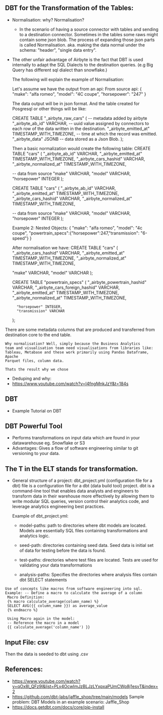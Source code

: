 ## DBT for the Transformation of the Tables:
* Normalisation: why? Normalisation?
     - In the scenario of having a source connector with tables and sending to
       a destination connector. Sometimes in the tables some raws might contain
       some json blob. The process of expanding those json parts is called Normalisation.
       aka. making the data normal under the schema: "header", "single data entry".
* The other unfair advantage of Airbyte is the fact that DBT is used internally
  to adapt the SQL Dialects to the destination queries. (e.g Big Query has different sql dialect than snowflake.)

  The following will explain the example of Normalisation:

  Let's assume we have the output from an api:
  From source api:
  {
  "make": "alfa romeo",
  "model": "4C coupe",
  "horsepower": "247"
  }

  The data output will be in json format. And the table created for Posgresql or other things will be like:

    CREATE TABLE "_airbyte_raw_cars" (
     -- metadata added by airbyte
     "_airbyte_ab_id" VARCHAR, -- uuid value assigned by connectors to each row of the data written in the destination.
     "_airbyte_emitted_at" TIMESTAMP_WITH_TIMEZONE, -- time at which the record was emitted.
     "_airbyte_data" JSONB -- data stored as a Json Blob.
     );
    
     Then a basic normalization would create the following table:
     CREATE TABLE "cars" (
    "_airbyte_ab_id" VARCHAR,
    "_airbyte_emitted_at" TIMESTAMP_WITH_TIMEZONE,
    "_airbyte_cars_hashid" VARCHAR,
    "_airbyte_normalized_at" TIMESTAMP_WITH_TIMEZONE,

    -- data from source
    "make" VARCHAR,
    "model" VARCHAR,
    "horsepower" INTEGER
    );
    
    CREATE TABLE "cars" (
    "_airbyte_ab_id" VARCHAR,
    "_airbyte_emitted_at" TIMESTAMP_WITH_TIMEZONE,
    "_airbyte_cars_hashid" VARCHAR,
    "_airbyte_normalized_at" TIMESTAMP_WITH_TIMEZONE,

    -- data from source
    "make" VARCHAR,
    "model" VARCHAR,
    "horsepower" INTEGER
    );
           
    Example 2: Nested Objects:
    {
        "make": "alfa romeo",
        "model": "4c coupe",
        "powertrain_specs":{"horsepower":247,"transmission": "6-speed"}
    }

    After normalisation we have:
    CREATE TABLE "cars" (
    "_airbyte_cars_hashid" VARCHAR,
    "_airbyte_emitted_at" TIMESTAMP_WITH_TIMEZONE,
    "_airbyte_normalized_at" TIMESTAMP_WITH_TIMEZONE,

    "make" VARCHAR,
    "model" VARCHAR
    );
    
    CREATE TABLE "powertrain_specs" (
    "_airbyte_powertrain_hashid" VARCHAR,
    "_airbyte_cars_foreign_hashid" VARCHAR,
    "_airbyte_emitted_at" TIMESTAMP_WITH_TIMEZONE,
    "_airbyte_normalized_at" TIMESTAMP_WITH_TIMEZONE,
    
        "horsepower" INTEGER,
        "transmission" VARCHAR
    );

There are some metadata columns that are produced and transferred
from destination core to the end table.

    Why normalisation? Well, simply because the Business Analytics 
    team and visualisation team need visualisations from libraries like:
    Tableau, Metabase and these work primarily using Pandas Dataframe, Apache
    Parquet files, column data.
    
    Thats the result why we chose 

* Deduping and why:
* https://www.youtube.com/watch?v=I4fngMnkJzY&t=184s

## DBT
* Example Tutorial on DBT



## DBT Powerful Tool
   * Performs transformations on input data which are found in your datawarehouse
     eg. Snowflake or S3
   * Advantages: Gives a flow of software engineering similar to git versioning
     to your data. 

## The T in the ELT stands for transformation.
   * General structure of a project: 
     dbt_project.yml (configuration file for a dbt)
     file is a configuration file for a dbt 
     (data build tool) project. 
     dbt is a command-line tool that enables data analysts 
     and engineers to transform data in their warehouse more 
     effectively by allowing them to write modular SQL queries, 
     version control their analytics code, and leverage analytics 
     engineering best practices.

     Example of dbt_project.yml:
     * model-paths: path to directories where dbt models
     are located. Models are essentially SQL files containing
     transformations and analytics logic. 
     
     * seed-path: directories containing seed data. Seed data is
     initial set of data for testing before the data is found.
     
      * test-paths: directories where test files are located. Tests
      are used for validating your data transformations
     
      * analysis-paths: Specifies the directories where
        analysis files contain dbt SELECT statements

    Use of concepts like macros from software engineering into sql.
    Example: -- Define a macro to calculate the average of a column
     Macro Definition:
     {% macro calculate_average(column_name) %}
     SELECT AVG({{ column_name }}) as average_value
     {% endmacro %}
     
     Using Macro again in the model:
     -- Reference the macro in a model
     {{ calculate_average('column_name') }}

## Input File: csv
   Then the data is seeded to dbt using .csv
   

## References: 
   * https://www.youtube.com/watch?v=qOx8l_QFz9I&list=PLy4OcwImJzBLJzLYxpxaPUmCWp8j1esvT&index=2
   * https://github.com/dbt-labs/jaffle_shop/tree/main/models
      Sample problem: DBT Models in an example scenario: Jaffle_Shop
   * https://docs.getdbt.com/docs/core/pip-install